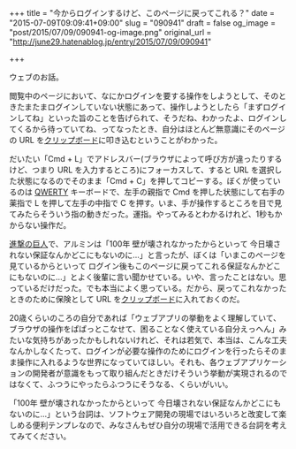 +++
title = "今からログインするけど、このページに戻ってこれる？"
date = "2015-07-09T09:09:41+09:00"
slug = "090941"
draft = false
og_image = "post/2015/07/09/090941-og-image.png"
original_url = "http://june29.hatenablog.jp/entry/2015/07/09/090941"

+++

<p>ウェブのお話。</p>

<p>閲覧中のページにおいて、なにかログインを要する操作をしようとして、そのときたまたまログインしていない状態にあって、操作しようとしたら「まずログインしてね」といった旨のことを告げられて、そうだね、わかったよ、ログインしてくるから待っていてね、ってなったとき、自分はほとんど無意識にそのページの URL を<a class="keyword" href="http://d.hatena.ne.jp/keyword/%A5%AF%A5%EA%A5%C3%A5%D7%A5%DC%A1%BC%A5%C9">クリップボード</a>に叩き込むということがわかった。</p>

<p>だいたい「Cmd + L」でアドレスバー(ブラウザによって呼び方が違ったりするけど、つまり URL を入力するところ)にフォーカスして、すると URL を選択した状態になるのでそのまま「Cmd + C」を押してコピーする。ぼくが使っているのは <a class="keyword" href="http://d.hatena.ne.jp/keyword/QWERTY">QWERTY</a> キーボードで、左手の親指で Cmd を押した状態にして右手の薬指で L を押して左手の中指で C を押す。いま、手が操作するところを目で見てみたらそういう指の動きだった。運指。やってみるとわかるけれど、1秒もかからない操作だ。</p>

<p><a class="keyword" href="http://d.hatena.ne.jp/keyword/%BF%CA%B7%E2%A4%CE%B5%F0%BF%CD">進撃の巨人</a>で、アルミンは「100年 壁が壊されなかったからといって 今日壊されない保証なんかどこにもないのに…」と言ったが、ぼくは「いまこのページを見ているからといって ログイン後もこのページに戻ってこれる保証なんかどこにもないのに…」とよく後輩に言い聞かせている。いや、言ったことはない。思っているだけだった。でも本当によく思っている。だから、戻ってこれなかったときのために保険として URL を<a class="keyword" href="http://d.hatena.ne.jp/keyword/%A5%AF%A5%EA%A5%C3%A5%D7%A5%DC%A1%BC%A5%C9">クリップボード</a>に入れておくのだ。</p>

<p>20歳くらいのころの自分であれば「ウェブアプリの挙動をよく理解していて、ブラウザの操作をぱぱっとこなせて、困ることなく使えている自分えっへん」みたいな気持ちがあったかもしれないけれど、それは若気で、本当は、こんな工夫なんかしなくたって、ログインが必要な操作のためにログインを行ったらそのまま操作に入れるような世界になっていてほしい。それも、各ウェブアプリケーションの開発者が意識をもって取り組んだときだけそういう挙動が実現されるのではなくて、ふつうにやったらふつうにそうなる、くらいがいい。</p>

<p>「100年 壁が壊されなかったからといって 今日壊されない保証なんかどこにもないのに…」という台詞は、ソフトウェア開発の現場ではいろいろと改変して楽しめる便利テンプレなので、みなさんもぜひ自分の現場で活用できる台詞を考えてみてください。</p>
